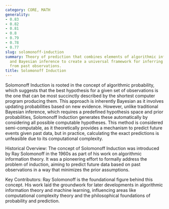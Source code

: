 ```yaml
---
category: CORE, MATH
generality:
- 0.83
- 0.82
- 0.81
- 0.8
- 0.79
- 0.78
- 0.77
slug: solomonoff-induction
summary: Theory of prediction that combines elements of algorithmic information theory
  and Bayesian inference to create a universal framework for inferring future data
  from past observations.
title: Solomonoff Induction
---
```


Solomonoff Induction is rooted in the concept of algorithmic probability, which suggests that the best hypothesis for a given set of observations is the one that can be most succinctly described by the shortest computer program producing them. This approach is inherently Bayesian as it involves updating probabilities based on new evidence. However, unlike traditional Bayesian inference, which requires a predefined hypothesis space and prior probabilities, Solomonoff Induction generates these automatically by considering all possible computable hypotheses. This method is considered semi-computable, as it theoretically provides a mechanism to predict future events given past data, but in practice, calculating the exact predictions is unfeasible due to its computational complexity.

Historical Overview: The concept of Solomonoff Induction was introduced by Ray Solomonoff in the 1960s as part of his work on algorithmic information theory. It was a pioneering effort to formally address the problem of induction, aiming to predict future data based on past observations in a way that minimizes the prior assumptions.

Key Contributors: Ray Solomonoff is the foundational figure behind this concept. His work laid the groundwork for later developments in algorithmic information theory and machine learning, influencing areas like computational complexity theory and the philosophical foundations of probability and prediction.